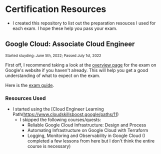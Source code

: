 # Certification Resources

* I created this repository to list out the preparation resouces I used for each exam. I hope these help you pass your exam.

## Google Cloud: Associate Cloud Engineer
<sub>Started stuyding: June 5th, 2022; Passed July 1st, 2022</sub>

First off, I recommend taking a look at the [overview page](https://cloud.google.com/training/cloud-infrastructure#cloud-engineer-learning-path) for the exam on Google's website if you haven't already. This will help you get a good understanding of what to expect on the exam.

Here is the [exam guide](https://cloud.google.com/certification/guides/cloud-engineer).

### Resources Used
* I started using the [Cloud Engineer Learning Path(https://www.cloudskillsboost.google/paths/11)
  * I skipped the following courses/quests:
    * Reliable Google Cloud Infrastructure: Design and Process
    * Automating Infrastructure on Google Cloud with Terraform
    * Logging, Monitoring and Observability in Google Cloud (I completed a few lessons from here but I don't think the entire course is necessary)
